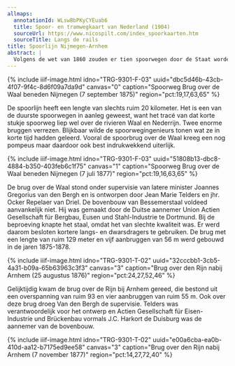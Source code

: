 ```yaml
---
allmaps:
  annotationId: WLswBbPKyCYEuab6
  title: Spoor- en tramwegkaart van Nederland (1904)
  sourceUrl: https://www.nicospilt.com/index_spoorkaarten.htm
  sourceTitle: Langs de rails
title: Spoorlijn Nijmegen-Arnhem
abstract: |
  Volgens de wet van 1860 zouden er tien spoorwegen door de Staat worden aangelegd. Je kunt ze als de belangrijkste verbindingen beschouwen, al zou je dat van lijn B van Harlingen naar Nieuweschans aan de Duitse Grens niet direct zeggen. De aanleg verliep zeer vlot en de roep om nieuwe spoorwegen verstomde niet. In 1873 en 1875 kwamen nog zestien nieuwe spoorwegen tot stand. Een hiervan was de verbinding tussen Nijmegen en Arnhem.
---
```

{% include iiif-image.html idno="TRG-9301-F-03" uuid="dbc5d46b-43cb-4f07-9f4c-8d6f09a7da9d" canvas="0" caption="Spoorweg Brug over de Waal beneden Nijmegen (7 september 1875)" region="pct:19,17,63,65" %}

De spoorlijn heeft een lengte van slechts ruim 20 kilometer. Het is een van de duurste spoorwegen in aanleg geweest, want het tracé van dat korte stukje spoorweg liep wel over de rivieren Waal en Nederrijn. Twee enorme bruggen verrezen. Blijkbaar wilde de spoorwegingenieurs tonen wat ze in korte tijd hadden geleerd. Vooral de spoorbrug over de Waal kreeg een nog pompeus maar daardoor ook best indrukwekkend uiterlijk.

{% include iiif-image.html idno="TRG-9301-F-03" uuid="51808b13-dbc8-4884-b350-403feb6c1f75" canvas="1" caption="Spoorweg Brug over de Waal beneden Nijmegen (7 juli 1877)" region="pct:19,16,63,65" %}

De brug over de Waal stond onder supervisie van latere minister Joannes Gregorius van den Bergh en is ontworpen door Jean Marie Telders en jhr. Ocker Repelaer van Driel. De bovenbouw van Bessemerstaal voldeed aanvankelijk niet. Hij was gemaakt door de Duitse aannemer Union Actien Gesellschaft für Bergbau, Eusen und Stahl-Industrie te Dortmund.  Bij de beproeving knapte het staal, omdat het van slechte kwaliteit was. Er werd daarom  besloten kortere langs- en dwarsdragers te gebruiken. De brug met een lengte van ruim 129 meter en vijf aanbruggen van 56 m werd gebouwd in de jaren 1875-1878.

{% include iiif-image.html idno="TRG-9301-T-02" uuid="32cccbb1-3cb5-4a31-b09a-65b63963c3f3" canvas="3" caption="Brug over den Rijn nabij Arnhem (25 augustus 1876)" region="pct:24,27,52,46" %}

Gelijktijdig kwam de brug over de Rijn bij Arnhem gereed, die bestond uit een overspanning van ruim 93  en vier aanbruggen van ruim 55 m. Ook over deze brug droeg Van den Bergh de supervisie. Telders was verantwoordelijk voor het ontwerp en Actien Gesellschaft für Eisen-Industrie und Brückenbau vormals J.C. Harkort de Duisburg was de aannemer van de bovenbouw.

{% include iiif-image.html idno="TRG-9301-T-02" uuid="e00a6cba-ea0b-410d-aa12-b7175ed9ee58" canvas="3" caption="Brug over den Rijn nabij Arnhem (7 november 1877)" region="pct:14,27,72,40" %}


